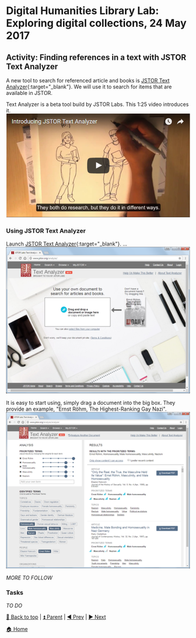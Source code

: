 ﻿
# Digital Humanities Library Lab: Exploring digital collections, 24 May 2017

## Activity: Finding references in a text with JSTOR Text Analyzer
A new tool to search for referenced article and books is [JSTOR Text Analyzer](https://labs.jstor.org/analyze/){:target="_blank"}. We will use it to search for items that are available in JSTOR.

Text Analyzer is a beta tool build by JSTOR Labs. This 1:25 video introduces it.
[![Introducing JSTOR Text Analyzer](img/jta-video.png)](https://www.youtube.com/watch?v=JTO859YCxDI "Introducting JSTOR Text Analyzer")


### Using JSTOR Text Analyzer
Launch [JSTOR Text Analyzer](https://labs.jstor.org/analyze/){:target="_blank"}. ...
![JSTOR Text Analyzer home page](img/jta-110.png)

It is easy to start using, simply drag a document into the big box. They provide an example, "Ernst Röhm, The Highest-Ranking Gay Nazi".
![Results page](img/jta-120.png)

_MORE TO FOLLOW_

### Tasks
_TO DO_

[:arrow_up_small: Back to top](#activity-finding-references-in-a-text-with-jstor-text-analyzer) | [:arrow_double_up: Parent](index.html) | [:arrow_backward: Prev](ballads.html) | [:arrow_forward: Next](london.html)

[:house: Home](/)
